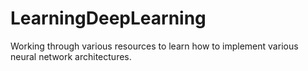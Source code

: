 # LearningDeepLearning
Working through various resources to learn how to implement various neural network architectures.
